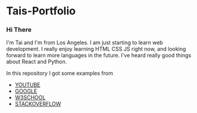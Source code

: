 # Tais-Portfolio

### Hi There
I'm Tai and I'm from Los Angeles. I am just starting to learn web development. I really enjoy learning HTML CSS JS right now, and looking forward to learn more languages in the future. I've heard really good things about React and Python. 

In this repository I got some examples from 
* [YOUTUBE](youtube.com)
* [GOOGLE](google.com)
* [W3SCHOOL](w3school.com)
* [STACKOVERFLOW](stackoverflow.com)
